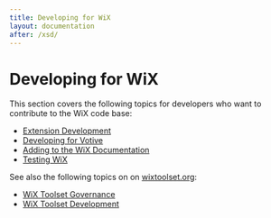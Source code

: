 ```yaml
---
title: Developing for WiX
layout: documentation
after: /xsd/
---
```


# Developing for WiX

This section covers the following topics for developers who want to contribute to the WiX code base:

* [Extension Development](extensions/index.md)
* [Developing for Votive](votive_development.md)
* [Adding to the WiX Documentation](help_development.md)
* [Testing WiX](tests/index.md)

See also the following topics on on [wixtoolset.org](http://wixtoolset.org/):

* [WiX Toolset Governance](http://wixtoolset.org/about/governance/)
* [WiX Toolset Development](http://wixtoolset.org/development/)
